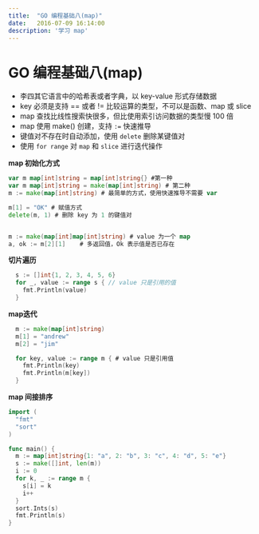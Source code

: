 ```yaml
---
title:  "GO 编程基础八(map)"
date:   2016-07-09 16:14:00
description: '学习 map'
---
```


# GO 编程基础八(map)

- 李四其它语言中的哈希表或者字典，以 key-value 形式存储数据
- key 必须是支持 == 或者 != 比较运算的类型，不可以是函数、map 或 slice 
- map 查找比线性搜索快很多，但比使用索引访问数据的类型慢 100 倍
- map 使用 make() 创建，支持 `:=` 快速推导
- 键值对不存在时自动添加，使用 `delete` 删除某键值对
- 使用 `for range` 对 `map` 和 `slice` 进行迭代操作

**map 初始化方式**

``` go
var m map[int]string = map[int]string{} #第一种
var m map[int]string = make(map[int]string) # 第二种
m := make(map[int]string) # 最简单的方式，使用快速推导不需要 var

m[1] = "OK" # 赋值方式
delete(m, 1) # 删除 key 为 1 的键值对


m := make(map[int]map[int]string) # value 为一个 map
a, ok := m[2][1]    # 多返回值，Ok 表示值是否已存在
```

**切片遍历**

``` go
  s := []int{1, 2, 3, 4, 5, 6}
  for _, value := range s { // value 只是引用的值
    fmt.Println(value)
  }
```

**map迭代**

``` go
  m := make(map[int]string)
  m[1] = "andrew"
  m[2] = "jim"

  for key, value := range m { # value 只是引用值
    fmt.Println(key)
    fmt.Println(m[key])
  }
```

**map 间接排序**

``` go
import (
  "fmt"
  "sort"
)

func main() {
  m := map[int]string{1: "a", 2: "b", 3: "c", 4: "d", 5: "e"}
  s := make([]int, len(m))
  i := 0
  for k, _ := range m {
    s[i] = k
    i++
  }
  sort.Ints(s)
  fmt.Println(s)
}
```